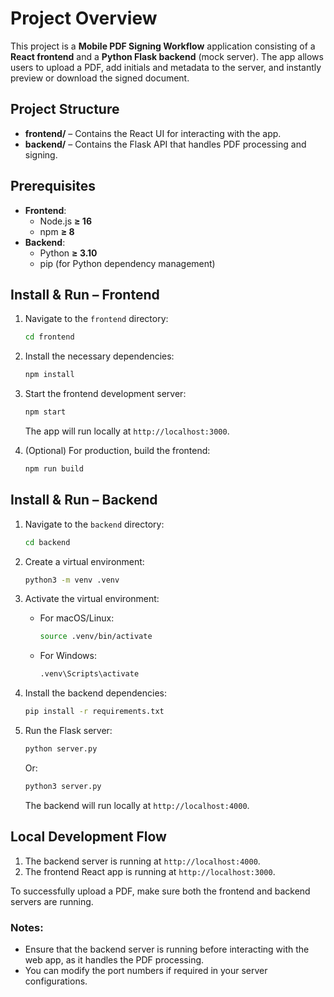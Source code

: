 # Project Overview

This project is a **Mobile PDF Signing Workflow** application consisting of a **React frontend** and a **Python Flask backend** (mock server). The app allows users to upload a PDF, add initials and metadata to the server, and instantly preview or download the signed document.

## Project Structure

- **frontend/** – Contains the React UI for interacting with the app.
- **backend/** – Contains the Flask API that handles PDF processing and signing.

## Prerequisites

- **Frontend**:
  - Node.js **≥ 16**
  - npm **≥ 8**
- **Backend**:
  - Python **≥ 3.10**
  - pip (for Python dependency management)

## Install & Run – Frontend

1. Navigate to the `frontend` directory:

   ```bash
   cd frontend
   ```

2. Install the necessary dependencies:

   ```bash
   npm install
   ```

3. Start the frontend development server:

   ```bash
   npm start
   ```

   The app will run locally at `http://localhost:3000`.

4. (Optional) For production, build the frontend:
   ```bash
   npm run build
   ```

## Install & Run – Backend

1. Navigate to the `backend` directory:

   ```bash
   cd backend
   ```

2. Create a virtual environment:

   ```bash
   python3 -m venv .venv
   ```

3. Activate the virtual environment:

   - For macOS/Linux:
     ```bash
     source .venv/bin/activate
     ```
   - For Windows:
     ```bash
     .venv\Scripts\activate
     ```

4. Install the backend dependencies:

   ```bash
   pip install -r requirements.txt
   ```

5. Run the Flask server:
   ```bash
   python server.py
   ```
   Or:
   ```bash
   python3 server.py
   ```
   The backend will run locally at `http://localhost:4000`.

## Local Development Flow

1. The backend server is running at `http://localhost:4000`.
2. The frontend React app is running at `http://localhost:3000`.

To successfully upload a PDF, make sure both the frontend and backend servers are running.

### Notes:

- Ensure that the backend server is running before interacting with the web app, as it handles the PDF processing.
- You can modify the port numbers if required in your server configurations.
